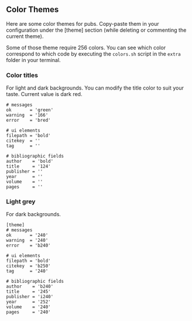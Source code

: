 ## Color Themes

Here are some color themes for pubs. Copy-paste them in your configuration
under the [theme] section (while deleting or commenting the current theme).

Some of those theme require 256 colors. You can see which color correspond
to which code by executing the `colors.sh` script in the `extra` folder in
your terminal.  


### Color titles

For light and dark backgrounds.
You can modify the title color to suit your taste. Current value is dark red.
```
# messages
ok       = 'green'
warning  = '166'
error    = 'bred'

# ui elements
filepath = 'bold'
citekey  = ''
tag      = ''

# bibliographic fields
author    = 'bold'
title     = '124'
publisher = ''
year      = ''
volume    = ''
pages     = ''
```

### Light grey

For dark backgrounds.

```
[theme]
# messages
ok       = '240'
warning  = '240'
error    = 'b240'

# ui elements
filepath = 'bold'
citekey  = 'b250'
tag      = '240'

# bibliographic fields
author    = 'b240'
title     = '245'
publisher = 'i240'
year      = '252'
volume    = '240'
pages     = '240'
```
